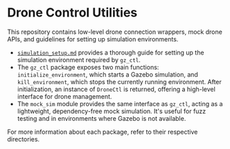 # Drone Control Utilities
This repository contains low-level drone connection wrappers, mock drone APIs,
and guidelines for setting up simulation environments.

- [`simulation_setup.md`](simulation_setup.md) provides a thorough guide for
setting up the simulation environment required by `gz_ctl`.
- The `gz_ctl` package exposes two main functions: `initialize_environment`,
which starts a Gazebo simulation, and `kill_environment`, which stops the
currently running environment. After initialization, an instance of `DroneCtl`
is returned, offering a high-level interface for drone management.
- The `mock_sim` module provides the same interface as `gz_ctl`, acting as a
lightweight, dependency-free mock simulation. It's useful for fuzz testing
and in environments where Gazebo is not available.

For more information about each package, refer to their respective directories.
